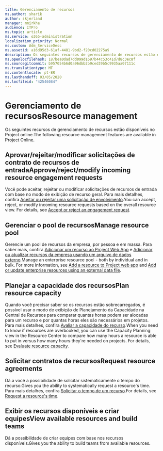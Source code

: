 ```yaml
---
title: Gerenciamento de recursos
ms.author: sharik
author: skjerland
manager: mnirkhe
audience: ITPro
ms.topic: article
ms.service: o365-administration
localization_priority: Normal
ms.custom: Adm_ServiceDesc
ms.assetid: a16d95d3-61af-4481-9bd2-f20cd02275a9
description: Os seguintes recursos de gerenciamento de recursos estão disponíveis no Project online.
ms.openlocfilehash: 187bea0dad7dd099d1697b44c53c41d7d8c3ec8f
ms.sourcegitcommit: b957054b6d0a96dbb2b9ced39b5c9935aa07111c
ms.translationtype: MT
ms.contentlocale: pt-BR
ms.lasthandoff: 03/05/2020
ms.locfileid: "42546084"
---
```

# <a name="resource-management"></a><span data-ttu-id="04602-103">Gerenciamento de recursos</span><span class="sxs-lookup"><span data-stu-id="04602-103">Resource management</span></span>

<span data-ttu-id="04602-104">Os seguintes recursos de gerenciamento de recursos estão disponíveis no Project online.</span><span class="sxs-lookup"><span data-stu-id="04602-104">The following resource management features are available in Project Online.</span></span>
  
## <a name="approverejectmodify-incoming-resource-engagement-requests"></a><span data-ttu-id="04602-105">Aprovar/rejeitar/modificar solicitações de contrato de recursos de entrada</span><span class="sxs-lookup"><span data-stu-id="04602-105">Approve/reject/modify incoming resource engagement requests</span></span>

<span data-ttu-id="04602-p101">Você pode aceitar, rejeitar ou modificar solicitações de recursos de entrada com base no modo de exibição de recurso geral. Para mais detalhes, confira [Aceitar ou rejeitar uma solicitação de envolvimento](https://go.microsoft.com/fwlink/?LinkID=823659&amp;clcid=0x409).</span><span class="sxs-lookup"><span data-stu-id="04602-p101">You can accept, reject, or modify incoming resource requests based on the overall resource view. For details, see [Accept or reject an engagement request](https://go.microsoft.com/fwlink/?LinkID=823659&amp;clcid=0x409).</span></span>
  
## <a name="manage-resource-pool"></a><span data-ttu-id="04602-108">Gerenciar o pool de recursos</span><span class="sxs-lookup"><span data-stu-id="04602-108">Manage resource pool</span></span>

<span data-ttu-id="04602-p102">Gerencie um pool de recursos da empresa, por pessoa e em massa. Para saber mais, confira [Adicionar um recurso ao Project Web App](https://go.microsoft.com/fwlink/?LinkID=823660&amp;clcid=0x409) e [Adicionar ou atualizar recursos da empresa usando um arquivo de dados externo](https://go.microsoft.com/fwlink/?LinkID=823661&amp;clcid=0x409).</span><span class="sxs-lookup"><span data-stu-id="04602-p102">Manage an enterprise resource pool - both by individual and in bulk. For more information, see [Add a resource to Project web app](https://go.microsoft.com/fwlink/?LinkID=823660&amp;clcid=0x409) and [Add or update enterprise resources using an external data file](https://go.microsoft.com/fwlink/?LinkID=823661&amp;clcid=0x409).</span></span>
  
## <a name="plan-resource-capacity"></a><span data-ttu-id="04602-111">Planejar a capacidade dos recursos</span><span class="sxs-lookup"><span data-stu-id="04602-111">Plan resource capacity</span></span>

<span data-ttu-id="04602-p103">Quando você precisar saber se os recursos estão sobrecarregados, é possível usar o modo de exibição de Planejamento da Capacidade na Central de Recursos para comparar quantas horas podem ser alocadas para um recurso e por quantas horas eles são necessários em projetos. Para mais detalhes, confira [Avaliar a capacidade do recurso](https://go.microsoft.com/fwlink/?LinkID=823662&amp;clcid=0x409).</span><span class="sxs-lookup"><span data-stu-id="04602-p103">When you need to know if resources are overbooked, you can use the Capacity Planning view in the Resource Center to compare how many hours a resource is able to put in versus how many hours they're needed on projects. For details, see [Evaluate resource capacity](https://go.microsoft.com/fwlink/?LinkID=823662&amp;clcid=0x409).</span></span>
  
## <a name="request-resource-agreements"></a><span data-ttu-id="04602-114">Solicitar contratos de recursos</span><span class="sxs-lookup"><span data-stu-id="04602-114">Request resource agreements</span></span>

<span data-ttu-id="04602-115">Dá a você a possibilidade de solicitar sistematicamente o tempo do recurso.</span><span class="sxs-lookup"><span data-stu-id="04602-115">Gives you the ability to systematically request a resource's time.</span></span> <span data-ttu-id="04602-116">Para mais detalhes, confira [Solicitar o tempo de um recurso](https://go.microsoft.com/fwlink/?LinkID=823663&amp;clcid=0x409).</span><span class="sxs-lookup"><span data-stu-id="04602-116">For details, see [Request a resource's time](https://go.microsoft.com/fwlink/?LinkID=823663&amp;clcid=0x409).</span></span>
  
## <a name="view-available-resources-and-build-teams"></a><span data-ttu-id="04602-117">Exibir os recursos disponíveis e criar equipes</span><span class="sxs-lookup"><span data-stu-id="04602-117">View available resources and build teams</span></span>

<span data-ttu-id="04602-118">Dá a possibilidade de criar equipes com base nos recursos disponíveis.</span><span class="sxs-lookup"><span data-stu-id="04602-118">Gives you the ability to build teams from available resources.</span></span>
  
